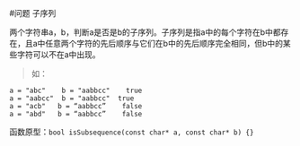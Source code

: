 #问题
子序列

两个字符串a，b，判断a是否是b的子序列。子序列是指a中的每个字符在b中都存在，且a中任意两个字符的先后顺序与它们在b中的先后顺序完全相同，但b中的某些字符可以不在a中出现。

>如：
```
a = "abc"    b = "aabbcc"    true
a = "aabcc"  b = "aabbcc"  true
a = "acb"   b = “aabbcc”    false
a = "abd"   b = “aabbcc”    false
```

函数原型：`bool isSubsequence(const char* a, const char* b) {}`
